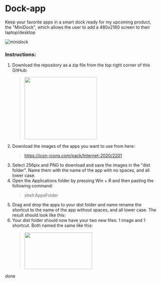 # Dock-app
Keep your favorite apps in a smart dock ready for my upcoming product, the "MiniDock", which allows the user to add a 480x2160 screen to their laptop/desktop

![minidock](https://user-images.githubusercontent.com/63688331/111854360-1adff680-88dc-11eb-8ffe-e4e5e5f576ba.PNG)

### Instructions:
1. Download the repository as a zip file from the top right corner of this GitHub: 
    > <img src="https://user-images.githubusercontent.com/63688331/111855319-85dffc00-88e1-11eb-8823-efe1014e0b1a.png" width="238" height="204"> 
2. Download the images of the apps you want to use from here:
      > https://icon-icons.com/pack/Internet-2020/2201
6. Select 256pix and PNG to download and save the images in the "dist folder". Name them with the name of the app with no spaces, and all lower case.
7. Open the Applications folder by pressing Win + R and then pasting the following command:
      > shell:AppsFolder
8. Drag and drop the apps to your dist folder and name rename the shortcut to the name of the app without spaces, and all lower case. The result should look like this:
9. Your dist folder should now have your two new files: 1 image and 1 shortcut. Both named the same like this:
    > <img src="https://user-images.githubusercontent.com/63688331/111855616-2125a100-88e3-11eb-861a-46a4e9952fb5.PNG" width="222" height="121"> 
done

